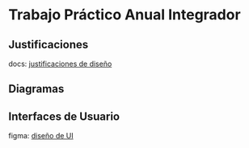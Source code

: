 # Trabajo Práctico Anual Integrador

## Justificaciones

docs: [justificaciones de diseño](https://docs.google.com/document/d/1sZnbGAiAdFFzCzarOC5EWZcYKkOKYYnlncrYzPZRU_g/edit#heading=h.s88isqhub9g8)

## Diagramas

## Interfaces de Usuario

figma: [diseño de UI](https://www.figma.com/file/EyW4OGnq34TSm3ipW3f4Wj/Untitled?type=design&node-id=0%3A1&mode=design&t=csZUTdQlz1pFMskw-1)
